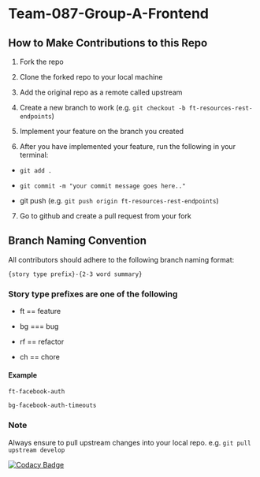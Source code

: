 # Team-087-Group-A-Frontend

## How to Make Contributions to this Repo

1. Fork the repo


2. Clone the forked repo to your local machine


3. Add the original repo as a remote called upstream


4. Create a new branch to work (e.g. `git checkout -b ft-resources-rest-endpoints`)


5. Implement your feature on the branch you created


6. After you have implemented your feature, run the following in your terminal:

* `git add .`


* `git commit -m "your commit message goes here.."`


* git push (e.g. `git push origin ft-resources-rest-endpoints`)


7. Go to github and create a pull request from your fork


## Branch Naming Convention

All contributors should adhere to the following branch naming format: 
```
{story type prefix}-{2-3 word summary}
```

### Story type prefixes are one of the following

* ft == feature


* bg === bug


* rf == refactor


* ch == chore

#### Example 

```
ft-facebook-auth
```
```
bg-facebook-auth-timeouts
```

### Note
Always ensure to pull upstream changes into your local repo. e.g. `git pull upstream develop`




[![Codacy Badge](https://api.codacy.com/project/badge/Grade/41eac457f8404b4095b4b9f9a5dd7621)](https://app.codacy.com/gh/BuildForSDGCohort2/Team-087-Group-A-Frontend?utm_source=github.com&utm_medium=referral&utm_content=BuildForSDGCohort2/Team-087-Group-A-Frontend&utm_campaign=Badge_Grade_Settings)